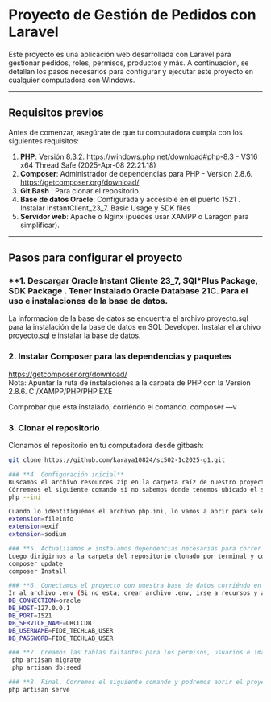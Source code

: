 # Proyecto de Gestión de Pedidos con Laravel

Este proyecto es una aplicación web desarrollada con Laravel para gestionar pedidos, roles, permisos, productos y más. A continuación, se detallan los pasos necesarios para configurar y ejecutar este proyecto en cualquier computadora con Windows.

---
## **Requisitos previos**

Antes de comenzar, asegúrate de que tu computadora cumpla con los siguientes requisitos:
1. **PHP**: Versión 8.3.2. 
https://windows.php.net/download#php-8.3 - VS16 x64 Thread Safe (2025-Apr-08 22:21:18)
2. **Composer**: Administrador de dependencias para PHP - Version 2.8.6.
https://getcomposer.org/download/    
3. **Git Bash** : Para clonar el repositorio.
4. **Base de datos Oracle**: Configurada y accesible en el puerto 1521 .
Instalar InstantClient_23_7.  Basic Usage y SDK files
1. **Servidor web**: Apache o Nginx (puedes usar XAMPP o Laragon para simplificar).

---
## **Pasos para configurar el proyecto**

### **1. Descargar Oracle Instant Cliente 23_7, SQl*Plus Package, SDK Package . Tener instalado Oracle Database 21C. Para el uso e instalaciones de la base de datos.
La información de la base de datos se encuentra el archivo proyecto.sql para la instalación de la base de datos en SQL Developer.
Instalar el archivo proyecto.sql e instalar la base de datos.

### **2. Instalar Composer para las dependencias y paquetes**
https://getcomposer.org/download/    
Nota: Apuntar la ruta de instalaciones a la carpeta de PHP con la Version 2.8.6. C:/XAMPP/PHP/PHP.EXE         

Comprobar que esta instalado, corriéndo el comando.
composer —v   

### **3. Clonar el repositorio**
Clonamos el repositorio en tu computadora desde gitbash:

```bash
git clone https://github.com/karaya10824/sc502-1c2025-g1.git    

### **4. Configuración inicial** 
Buscamos el archivo resources.zip en la carpeta raíz de nuestro proyecto, y copiaremos los archivos menos env, donde tenemos instalado las dependencias y librerías. 
Córremeos el siguiente comando si no sabemos donde tenemos ubicado el servicio de php. 
php --ini 

Cuando lo identifiquémos el archivo php.ini, lo vamos a abrir para seleccionar las extensiones que necesitamos para nuestro proyecto. Buscamos las siguientes y le eliminamos el ;
extension=fileinfo
extension=exif
extension=sodium          

### **5. Actualizamos e instalamos dependencias necesarias para correr este proyecto**
Luego dirigirnos a la carpeta del repositorio clonado por terminal y corremos los comandos.
composer update
composer Install 

### **6. Conectamos el proyecto con nuestra base de datos corriéndo en el puerto 1521*
Ir al archivo .env (Si no esta, crear archivo .env, irse a recursos y abrir el archivo env, se copia y pega en el archivo de nuestro proyecto) y configurar la linea 23 con la información de la base de datos Oracle.
DB_CONNECTION=oracle
DB_HOST=127.0.0.1
DB_PORT=1521
DB_SERVICE_NAME=ORCLCDB
DB_USERNAME=FIDE_TECHLAB_USER
DB_PASSWORD=FIDE_TECHLAB_USER

### **7. Creamos las tablas faltantes para los permisos, usuarios e imágenes.**
 php artisan migrate
 php artisan db:seed

### **8. Final. Corremos el siguiente comando y podremos abrir el proyecto en nuestro navegador con la url. localhost:8000
php artisan serve
